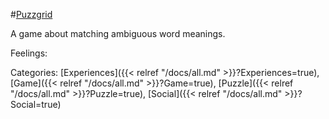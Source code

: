 #[Puzzgrid](https://puzzgrid.com/best.php)

A game about matching ambiguous word meanings.

Feelings: 



Categories: [Experiences]({{< relref "/docs/all.md" >}}?Experiences=true), [Game]({{< relref "/docs/all.md" >}}?Game=true), [Puzzle]({{< relref "/docs/all.md" >}}?Puzzle=true), [Social]({{< relref "/docs/all.md" >}}?Social=true)